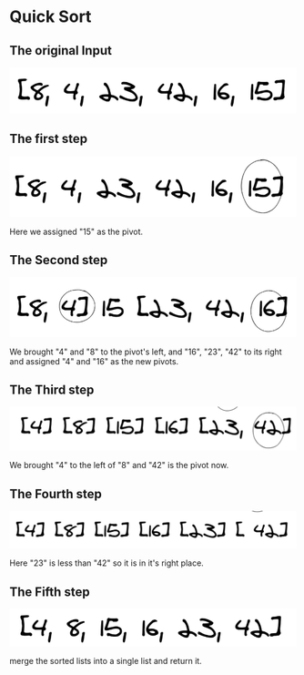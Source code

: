 # Quick Sort

## The original Input

![1](/Assets/quick_sort/01.png)

## The first step

![2](/Assets/quick_sort/02.png)

Here we assigned "15" as the pivot.
## The Second step

![3](/Assets/quick_sort/03.png)

We brought "4"
and "8" to the pivot's  left, and "16", "23", "42" to its right and assigned "4" and "16" as the new pivots.

## The Third step

![4](/Assets/quick_sort/04.png)

We brought "4" to the left of "8" and "42" is the pivot now.

## The Fourth step

![5](/Assets/quick_sort/05.png)

Here "23" is less than "42" so it is in it's right place.

## The Fifth step

![6](/Assets/quick_sort/06.png)

merge the sorted lists into a single list and return it.
